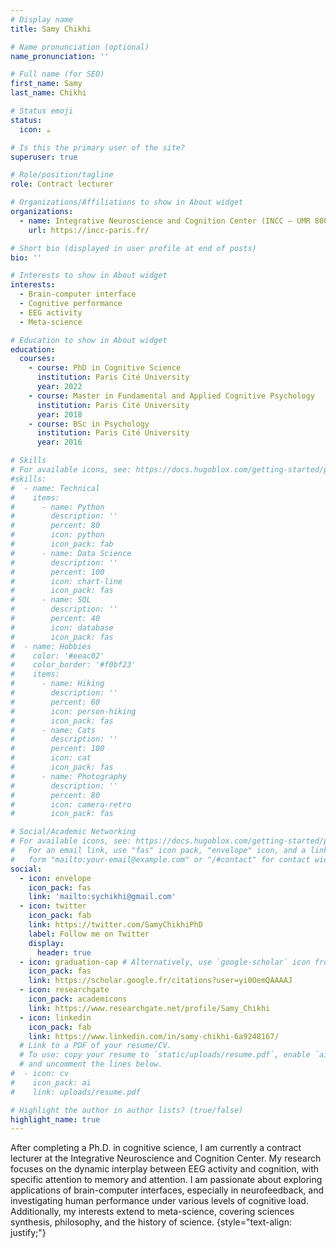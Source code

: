 ```yaml
---
# Display name
title: Samy Chikhi

# Name pronunciation (optional)
name_pronunciation: ''

# Full name (for SEO)
first_name: Samy
last_name: Chikhi

# Status emoji
status:
  icon: ☕️

# Is this the primary user of the site?
superuser: true

# Role/position/tagline
role: Contract lecturer

# Organizations/Affiliations to show in About widget
organizations:
  - name: Integrative Neuroscience and Cognition Center (INCC – UMR 8002, CNRS, Université Paris Cité).
    url: https://incc-paris.fr/ 

# Short bio (displayed in user profile at end of posts)
bio: ''

# Interests to show in About widget
interests:
  - Brain-computer interface
  - Cognitive performance
  - EEG activity
  - Meta-science

# Education to show in About widget
education:
  courses:
    - course: PhD in Cognitive Science
      institution: Paris Cité University
      year: 2022
    - course: Master in Fundamental and Applied Cognitive Psychology
      institution: Paris Cité University
      year: 2018
    - course: BSc in Psychology
      institution: Paris Cité University
      year: 2016

# Skills
# For available icons, see: https://docs.hugoblox.com/getting-started/page-builder/#icons
#skills:
#  - name: Technical
#    items:
#      - name: Python
#        description: ''
#        percent: 80
#        icon: python
#        icon_pack: fab
#      - name: Data Science
#        description: ''
#        percent: 100
#        icon: chart-line
#        icon_pack: fas
#      - name: SQL
#        description: ''
#        percent: 40
#        icon: database
#        icon_pack: fas
#  - name: Hobbies
#    color: '#eeac02'
#    color_border: '#f0bf23'
#    items:
#      - name: Hiking
#        description: ''
#        percent: 60
#        icon: person-hiking
#        icon_pack: fas
#      - name: Cats
#        description: ''
#        percent: 100
#        icon: cat
#        icon_pack: fas
#      - name: Photography
#        description: ''
#        percent: 80
#        icon: camera-retro
#        icon_pack: fas

# Social/Academic Networking
# For available icons, see: https://docs.hugoblox.com/getting-started/page-builder/#icons
#   For an email link, use "fas" icon pack, "envelope" icon, and a link in the
#   form "mailto:your-email@example.com" or "/#contact" for contact widget.
social:
  - icon: envelope
    icon_pack: fas
    link: 'mailto:sychikhi@gmail.com'
  - icon: twitter
    icon_pack: fab
    link: https://twitter.com/SamyChikhiPhD 
    label: Follow me on Twitter
    display:
      header: true
  - icon: graduation-cap # Alternatively, use `google-scholar` icon from `ai` icon pack
    icon_pack: fas
    link: https://scholar.google.fr/citations?user=yi0OemQAAAAJ 
  - icon: researchgate
    icon_pack: academicons
    link: https://www.researchgate.net/profile/Samy_Chikhi
  - icon: linkedin
    icon_pack: fab
    link: https://www.linkedin.com/in/samy-chikhi-6a9248167/
  # Link to a PDF of your resume/CV.
  # To use: copy your resume to `static/uploads/resume.pdf`, enable `ai` icons in `params.yaml`,
  # and uncomment the lines below.
#  - icon: cv
#    icon_pack: ai
#    link: uploads/resume.pdf

# Highlight the author in author lists? (true/false)
highlight_name: true
---
```


After completing a Ph.D. in cognitive science, I am currently a contract lecturer at the Integrative Neuroscience and Cognition Center. My research focuses on the dynamic interplay between EEG activity and cognition, with specific attention to memory and attention. I am passionate about exploring applications of brain-computer interfaces, especially in neurofeedback, and investigating human performance under various levels of cognitive load. Additionally, my interests extend to meta-science, covering sciences synthesis, philosophy, and the history of science.
{style="text-align: justify;"}

